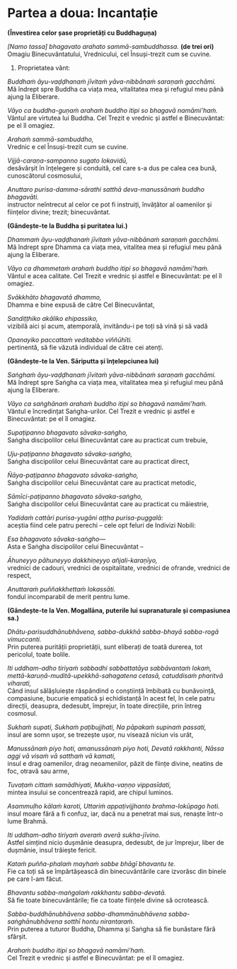 # Partea a doua: Incantație  

**(Învestirea celor șase proprietăți cu Buddhaguṇa)**  

*[Namo tassa] bhagavato arahato sammā-sambuddhassa.* **(de trei ori)**  
Omagiu Binecuvântatului, Vrednicului, cel Însuși-trezit cum se cuvine.  

1. Proprietatea vânt:  

*Buddhaṁ āyu-vaḍḍhanaṁ jīvitaṁ yāva-nibbānaṁ saraṇaṁ gacchāmi.*  
Mă îndrept spre Buddha ca viața mea, vitalitatea mea și refugiul meu până ajung la Eliberare.  

*Vāyo ca buddha-guṇaṁ arahaṁ buddho itipi so bhagavā namāmi’haṁ.*  
Vântul are virtutea lui Buddha. Cel Trezit e vrednic și astfel e Binecuvântat: pe el îl omagiez.  

*Arahaṁ sammā-sambuddho,*  
Vrednic e cel Însuși-trezit cum se cuvine.  

*Vijjā-caraṇa-sampanno sugato lokavidū,*  
desăvârșit în înțelegere și conduită, cel care s-a dus pe calea cea bună, cunoscătorul cosmosului,  

*Anuttaro purisa-damma-sārathi satthā deva-manussānaṁ buddho bhagavāti.*  
instructor neîntrecut al celor ce pot fi instruiți, învățător al oamenilor și ființelor divine; trezit; binecuvântat.  

**(Gândește-te la Buddha și puritatea lui.)**  

*Dhammaṁ āyu-vaḍḍhanaṁ jīvitaṁ yāva-nibbānaṁ saraṇaṁ gacchāmi.*  
Mă îndrept spre Dhamma ca viața mea, vitalitea mea și refugiul meu până ajung la Eliberare.  

*Vāyo ca dhammetaṁ arahaṁ buddho itipi so bhagavā namāmi’haṁ.*  
Vântul e acea calitate. Cel Trezit e vrednic și astfel e Binecuvântat: pe el îl omagiez.  

*Svākkhāto bhagavatā dhammo,*  
Dhamma e bine expusă de către Cel Binecuvântat,  

*Sandiṭṭhiko akāliko ehipassiko,*  
vizibilă aici și acum, atemporală, invitându-i pe toți să vină și să vadă  

*Opanayiko paccattaṁ veditabbo viññūhīti.*  
pertinentă, să fie văzută individual de către cei atenți.  

**(Gândește-te la Ven. Sāriputta și înțelepciunea lui)**  

*Saṅghaṁ āyu-vaḍḍhanaṁ jīvitaṁ yāva-nibbānaṁ saraṇaṁ gacchāmi.*  
Mă îndrept spre Saṅgha ca viața mea, vitalitatea mea și refugiul meu până ajung la Eliberare.  

*Vāyo ca saṅghānaṁ arahaṁ buddho itipi so bhagavā namāmi’haṁ.*  
Vântul e încredințat Saṅgha-urilor. Cel Trezit e vrednic și astfel e Binecuvântat: pe el îl omagiez.  

*Supaṭipanno bhagavato sāvaka-saṅgho,*  
Saṅgha discipolilor celui Binecuvântat care au practicat cum trebuie,  

*Uju-paṭipanno bhagavato sāvaka-saṅgho,*  
Saṅgha discipolilor celui Binecuvântat care au practicat direct,  

*Ñāya-paṭipanno bhagavato sāvaka-saṅgho,*  
Saṅgha discipolilor celui Binecuvântat care au practicat metodic,  

*Sāmīci-paṭipanno bhagavato sāvaka-saṅgho,*  
Saṅgha discipolilor celui Binecuvântat care au practicat cu măiestrie,  

*Yadidaṁ cattāri purisa-yugāni aṭṭha purisa-puggalā:*  
aceștia fiind cele patru perechi – cele opt feluri de Indivizi Nobili:  

*Esa bhagavato sāvaka-saṅgho—*  
Asta e Saṅgha discipolilor celui Binecuvântat –  

*Āhuneyyo pāhuneyyo dakkhiṇeyyo añjali-karaṇīyo,*  
vrednici de cadouri, vrednici de ospitalitate, vrednici de ofrande, vrednici de respect,  

*Anuttaraṁ puññakkhettaṁ lokassāti.*  
fondul incomparabil de merit pentru lume.  

**(Gândește-te la Ven. Mogallāna, puterile lui supranaturale și compasiunea sa.)**  

*Dhātu-parisuddhānubhāvena, sabba-dukkhā sabba-bhayā sabba-rogā vimuccanti.*  
Prin puterea purității proprietății, sunt eliberați de toată durerea, tot pericolul, toate bolile.  

*Iti uddham-adho tiriyaṁ sabbadhi sabbattatāya sabbāvantaṁ lokaṁ, mettā-karuṇā-muditā-upekkhā-sahagatena cetasā, catuddisaṁ pharitvā viharati,*  
Când insul sălășluiește răspândind o conștiință îmbibată cu bunăvoință, compasiune, bucurie empatică și echidistanță în acest fel, în cele patru direcții, deasupra, dedesubt, împrejur, în toate direcțiile, prin întreg cosmosul.  

*Sukhaṁ supati, Sukhaṁ paṭibujjhati, Na pāpakaṁ supinaṁ passati,*  
insul are somn ușor, se trezește ușor, nu visează niciun vis urât,  

*Manussānaṁ piyo hoti, amanussānaṁ piyo hoti, Devatā rakkhanti, Nāssa aggi vā visaṁ vā satthaṁ vā kamati,*  
insul e drag oamenilor, drag neoamenilor, păzit de ființe divine, neatins de foc, otravă sau arme,  

*Tuvaṭaṁ cittaṁ samādhiyati, Mukha-vaṇṇo vippasīdati,*  
mintea insului se concentrează rapid, are chipul luminos.  

*Asammuḷho kālaṁ karoti, Uttariṁ appaṭivijjhanto brahma-lokūpago hoti.*  
insul moare fără a fi confuz, iar, dacă nu a penetrat mai sus, renaște într-o lume Brahmā.  

*Iti uddham-adho tiriyaṁ averaṁ averā sukha-jīvino.*  
Astfel simțind nicio dușmănie deasupra, dedesubt, de jur împrejur, liber de dușmănie, insul trăiește fericit.  

*Kataṁ puñña-phalaṁ mayhaṁ sabbe bhāgī bhavantu te.*  
Fie ca toți să se împărtășească din binecuvântările care izvorăsc din binele pe care l-am făcut.  

*Bhavantu sabba-maṅgalaṁ rakkhantu sabba-devatā.*  
Să fie toate binecuvântările; fie ca toate ființele divine să ocrotească.  

*Sabba-buddhānubhāvena sabba-dhammānubhāvena sabba- saṅghānubhāvena sotthī hontu nirantaraṁ.*  
Prin puterea a tuturor Buddha, Dhamma și Saṅgha să fie bunăstare fără sfârșit.  

*Arahaṁ buddho itipi so bhagavā namāmi’haṁ.*  
Cel Trezit e vrednic și astfel e Binecuvântat: pe el îl omagiez.  
